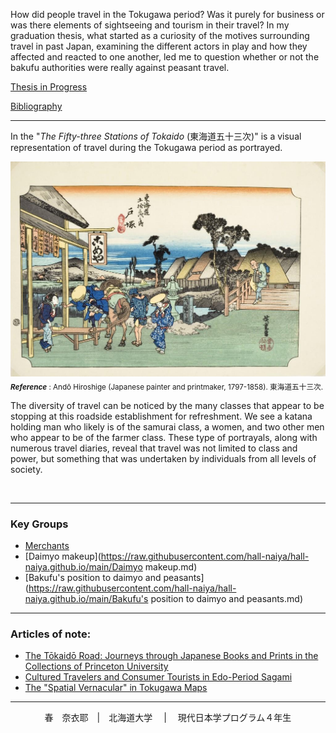 How did people travel in the Tokugawa period? Was it purely for business or was there elements of sightseeing and tourism in their travel? In my graduation thesis, what started as a curiosity of the motives surrounding travel in past Japan, examining the different actors in play and how they affected and reacted to one another, led me to question whether or not the bakufu authorities were really against peasant travel. 

[Thesis in Progress](https://raw.githubusercontent.com/hall-naiya/hall-naiya.github.io/main/Thesis/Thesis.md)

[Bibliography](Thesis/Bibliography.html)


----


In the "*The Fifty-three Stations of Tokaido* (東海道五十三次)" is a visual representation of travel during the Tokugawa period as portrayed.

![travel](travel.jpg "travel" ) 
<sub>__*Reference*__ :
Andō Hiroshige (Japanese painter and printmaker, 1797-1858). 東海道五十三次. </sub>

 The diversity of travel can be noticed by the many classes that appear to be stopping at this roadside establishment for refreshment. We see a katana holding man who likely is of the samurai class, a women, and two other men who appear to be of the farmer class. These type of portrayals, along with numerous travel diaries, reveal that travel was not limited to class and power, but something that was undertaken by individuals from all levels of society.

&nbsp;
&nbsp;
&nbsp;

----

### Key Groups
- [Merchants](main/Merchants.md)
- [Daimyo makeup](https://raw.githubusercontent.com/hall-naiya/hall-naiya.github.io/main/Daimyo makeup.md)
- [Bakufu's position to daimyo and peasants](https://raw.githubusercontent.com/hall-naiya/hall-naiya.github.io/main/Bakufu's position to daimyo and peasants.md)

----
### Articles of note: 
- [The Tōkaidō Road: Journeys through Japanese Books and Prints in the Collections of Princeton University](https://www.jstor.org/stable/10.25290/prinunivlibrchro.73.1.0068)
- [Cultured Travelers and Consumer Tourists in Edo-Period Sagami](https://www.jstor.org/stable/25066305)
- [The "Spatial Vernacular" in Tokugawa Maps](https://www.jstor.org/stable/2658946)

 
-----

<div align="center"> 春　奈衣耶　|　北海道大学 　| 　現代日本学プログラム４年生 
